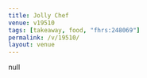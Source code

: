 ```yaml
---
title: Jolly Chef
venue: v19510
tags: [takeaway, food, "fhrs:248069"]
permalink: /v/19510/
layout: venue
---
```

null
